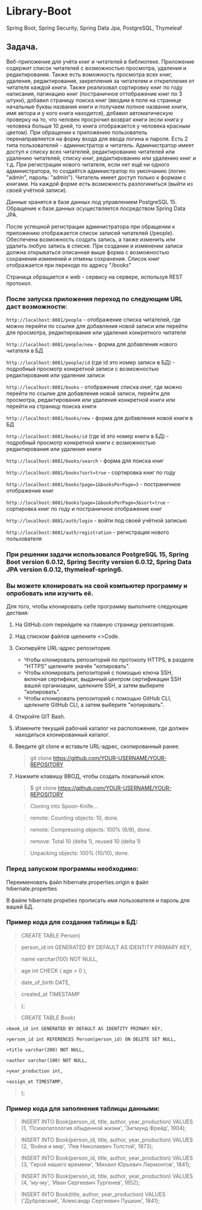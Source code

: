 # Library-Boot
Spring Boot, Spring Security, Spring Data Jpa, PostgreSQL, Thymeleaf

## Задача.
Веб-приложение для учёта книг и читателей в библиотеке. Приложение содержит список читателей с возможностью просмотра, удаления и редактирования. Также есть воможность просмотра всех книг, удаления, редактирования, закрепления за читателем и открепления от читателя каждой книги. 
Также реализовал сортировку книг по году написания, пагинацию книг (постраничное оттображение книг по 3 штуки), добавил страницу поиска книг (вводим в поле на странице начальные буквы названия книги и получаем полное название книги, имя автора и у кого книга находится),
добавил автоматическую проверку на то, что человек просрочил возврат книги (если книга у человека больше 10 дней, то книга отображается у человека красным цветом). 
При обращении к приложению пользователь перенаправляется на форму входа для ввода логина и пароля. Есть 2 типа пользователей - администратор и читатель. Администратор имеет доступ к списку всех читателей, редактированию читателей или удалению читателей, списку книг, редактированию или удалению книг и т.д.
При регистрации нового читателя, если нет ещё ни одного администратора, то создаётся администратор по умолчанию (логин: "admin", пароль: "admin").
Читатель имеет доступ только к формам с книгами.
На каждой форме есть возможность разлогиниться (выйти из своей учётной записи).

Данные хранятся в базе данных под управлением PostgreSQL 15. Обращение к базе данных осуществляется посредством Spring Data JPA.

После успешной регистрации администратора при обращении к приложению отображается список записей читателей (/people). Обеспечена возможность создать запись, а также изменить или удалить любую запись в списке. При создании и изменении записи должна открываться описанная выше форма с возможностью сохранения изменений и отмены сохранения.
Список книг отображается при переходе по адресу "/books"

Страница обращается к web - сервису на сервере, используя REST протокол.

### После запуска приложения переход по следующим URL даст возможности:
`http://localhost:8081/people` - отображение списка читателей, где можно перейти по ссылке для добавления новой записи или перейти для просмотра, редактирования или удаления конкретного читателя

`http://localhost:8081/people/new` - форма для добавления нового читателя в БД

`http://localhost:8081/people/id` (где id это номер записи в БД) - подробный просмотр конкретной записи с возможностью редактирования или удаления записи 

`http://localhost:8081/books` - отображение списка книг, где можно перейти по ссылке для добавления новой записи, перейти для просмотра, редактирования или удаления конкретной книги или перейти на страницу поиска книги

`http://localhost:8081/books/new` - форма для добавления новой книги в БД

`http://localhost:8081/books/id` (где id это номер книги в БД) - подробный просмотр конкретной книги с возможностью редактирования или удаления книги 

`http://localhost:8081/books/search` - форма для поиска книг

`http://localhost:8081/books?sort=true` - сортировка книг по году

`http://localhost:8081/books?page=1&booksPerPage=3` - постраничное отображение книг

`http://localhost:8081/books?page=1&booksPerPage=3&sort=true` - сортировка книг по году и постраничное отображение книг

`http://localhost:8081/auth/login` - войти под своей учётной записью

`http://localhost:8081/auth/registration` - регистрация нового пользователя



### При решении задачи использовался PostgreSQL 15, Spring Boot version 6.0.12, Spring Secrity version 6.0.12, Spring Data JPA version 6.0.12, thymeleaf-spring6.

### Вы можете клонировать на свой компьютер программу и опробовать или изучить её. 
  Для того, чтобы клонировать себе программу выполните следующие дествия:

1. На GitHub.com перейдите на главную страницу репозитория.

2. Над списком файлов щелкните <>Code.

3. Скопируйте URL-адрес репозитория.

   * Чтобы клонировать репозиторий по протоколу HTTPS, в разделе "HTTPS" щелкните значёк "копировать".
   * Чтобы клонировать репозиторий с помощью ключа SSH, включая сертификат, выданный центром сертификации SSH вашей организации, щелкните SSH, а затем выберите "копировать".
   * Чтобы клонировать репозиторий с помощью GitHub CLI, щелкните GitHub CLI, а затем выберите "копировать".
     
4. Откройте GIT Bash.

5. Измените текущий рабочий каталог на расположение, где должен находиться клонированный каталог.

6. Введите git clone и вставьте URL-адрес, скопированный ранее.

   >git clone https://github.com/YOUR-USERNAME/YOUR-REPOSITORY

7. Нажмите клавишу ВВОД, чтобы создать локальный клон.

   >$ git clone https://github.com/YOUR-USERNAME/YOUR-REPOSITORY

   >Cloning into Spoon-Knife...

   >remote: Counting objects: 10, done.

   >remote: Compressing objects: 100% (8/8), done.

   >remove: Total 10 (delta 1), reused 10 (delta 1)

   >Unpacking objects: 100% (10/10), done.

### Перед запуском программы необходимо:

Переименовать файл hibernate.properties.origin в файл hibernate.properties

В файле hibernate.propeties прописать имя пользователя и пароль для вашей БД.

### Пример кода для создания таблицы в БД: 

>CREATE TABLE Person(

  >person_id int GENERATED BY DEFAULT AS IDENTITY PRIMARY KEY,

  >name varchar(100) NOT NULL,

  >age int CHECK ( age > 0 ),

  >date_of_birth DATE,

  >created_at TIMESTAMP

  >);


>CREATE TABLE Book(

    >book_id int GENERATED BY DEFAULT AS IDENTITY PRIMARY KEY,
    
    >person_id int REFERENCES Person(person_id) ON DELETE SET NULL,
    
    >title varchar(200) NOT NULL,
    
    >author varchar(100) NOT NULL,
    
    >year_production int,

    >assign_at TIMESTAMP,
    
>);


### Пример кода для заполнения таблицы данными:

>INSERT INTO Book(person_id, title, author, year_production) VALUES (1, 'Психопатология обыденной жизни', 'Зигмунд Фрейд', 1904);

>INSERT INTO Book(person_id, title, author, year_production) VALUES (2, 'Война и мир', 'Лев Николаевич Толстой', 1873);

>INSERT INTO Book(person_id, title, author, year_production) VALUES (3, 'Герой нашего времени', 'Михаил Юрьевич Лермонтов', 1841);

>INSERT INTO Book(person_id, title, author, year_production) VALUES (4, 'му-му', 'Иван Сергеевич Тургенев', 1852);

>INSERT INTO Book(title, author, year_production) VALUES ('Дубровский', 'Александр Сергеевич Пушкин', 1841);
